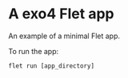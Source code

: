 # A exo4 Flet app

An example of a minimal Flet app.

To run the app:

```
flet run [app_directory]
```